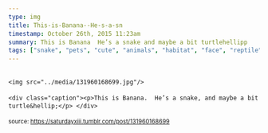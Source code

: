 ```yaml
---
type: img
title: This-is-Banana--He-s-a-sn
timestamp: October 26th, 2015 11:23am
summary: This is Banana  He’s a snake and maybe a bit turtlehellipp 
tags: ["snake", "pets", "cute", "animals", "habitat", "face", "reptile", "sunny", "cozy", "photography"]
---
```


                
                
                
                                                                                        <img src="../media/131960168699.jpg"/>
                                                                                          <div class="caption"><p>This is Banana.  He’s a snake, and maybe a bit turtle&hellip;</p> </div>
                                    
                
                
                
                
                                
<small>source: https://saturdayxiii.tumblr.com/post/131960168699</small>